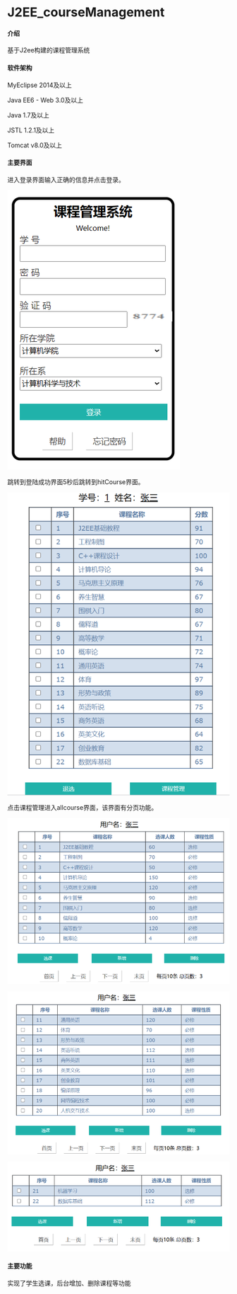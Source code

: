 # J2EE_courseManagement

#### 介绍
基于J2ee构建的课程管理系统

#### 软件架构
MyEclipse 2014及以上

Java EE6 - Web 3.0及以上

Java 1.7及以上

JSTL 1.2.1及以上

Tomcat v8.0及以上


#### 主要界面

进入登录界面输入正确的信息并点击登录。

![输入图片说明](img/image1.png)

跳转到登陆成功界面5秒后跳转到hitCourse界面。

![输入图片说明](img/image2.png)

点击课程管理进入allcourse界面，该界面有分页功能。

![输入图片说明](img/image3.png)

![输入图片说明](img/image4.png)

![输入图片说明](img/image5.png)

#### 主要功能

实现了学生选课，后台增加、删除课程等功能